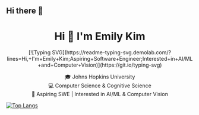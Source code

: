 ## Hi there 👋
<h1 align="center">Hi 👋 I'm Emily Kim</h1>

<p align="center">
  [![Typing SVG](https://readme-typing-svg.demolab.com/?lines=Hi,+I'm+Emily+Kim;Aspiring+Software+Engineer;Interested+in+AI/ML+and+Computer+Vision)](https://git.io/typing-svg)
</p>

<p align="center">
   🎓 Johns Hopkins University <br>
   💻 Computer Science & Cognitive Science <br>
  🌱 Aspiring SWE | Interested in AI/ML & Computer Vision
</p>

[![Top Langs](https://github-readme-stats.vercel.app/api/top-langs/?username=emilytykim)](https://github.com/anuraghazra/github-readme-stats)

